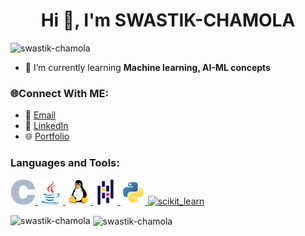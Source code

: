 <h1 align="center">Hi 👋, I'm SWASTIK-CHAMOLA</h1>
<p align="left"> <img src="https://komarev.com/ghpvc/?username=swastik-chamola&label=Profile%20views&color=0e75b6&style=flat" alt="swastik-chamola" /> </p>

- 🌱 I’m currently learning **Machine learning, AI-ML concepts**

### 🌐Connect With ME:

* 📧 [Email](mailto:swastik.3814031@gmail.com)
* 💼 [LinkedIn](www.linkedin.com/in/swastik-chamola)
* 🌐 [Portfolio](https://your-portfolio-website.com)

<p align="left">
</p>

<h3 align="left">Languages and Tools:</h3>
<p align="left"> <a href="https://www.cprogramming.com/" target="_blank" rel="noreferrer"> <img src="https://raw.githubusercontent.com/devicons/devicon/master/icons/c/c-original.svg" alt="c" width="40" height="40"/> </a> <a href="https://www.java.com" target="_blank" rel="noreferrer"> <img src="https://raw.githubusercontent.com/devicons/devicon/master/icons/java/java-original.svg" alt="java" width="40" height="40"/> </a> <a href="https://www.linux.org/" target="_blank" rel="noreferrer"> <img src="https://raw.githubusercontent.com/devicons/devicon/master/icons/linux/linux-original.svg" alt="linux" width="40" height="40"/> </a> <a href="https://pandas.pydata.org/" target="_blank" rel="noreferrer"> <img src="https://raw.githubusercontent.com/devicons/devicon/2ae2a900d2f041da66e950e4d48052658d850630/icons/pandas/pandas-original.svg" alt="pandas" width="40" height="40"/> </a> <a href="https://www.python.org" target="_blank" rel="noreferrer"> <img src="https://raw.githubusercontent.com/devicons/devicon/master/icons/python/python-original.svg" alt="python" width="40" height="40"/> </a> <a href="https://scikit-learn.org/" target="_blank" rel="noreferrer"> <img src="https://upload.wikimedia.org/wikipedia/commons/0/05/Scikit_learn_logo_small.svg" alt="scikit_learn" width="40" height="40"/> </a> </p>

<p><img align="left" src="https://github-readme-stats.vercel.app/api/top-langs?username=swastik-chamola&show_icons=true&locale=en&layout=compact" alt="swastik-chamola" /></p>

<p>&nbsp;<img align="center" src="https://github-readme-stats.vercel.app/api?username=swastik-chamola&show_icons=true&locale=en" alt="swastik-chamola" /></p>

###
